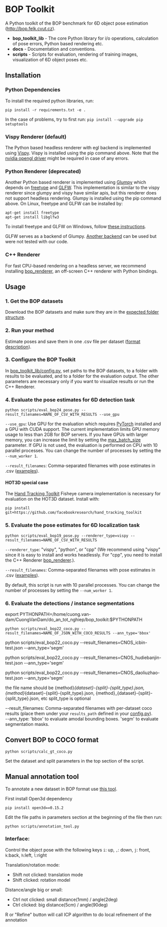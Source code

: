 # BOP Toolkit

A Python toolkit of the BOP benchmark for 6D object pose estimation
(http://bop.felk.cvut.cz).

- **bop_toolkit_lib** - The core Python library for i/o operations, calculation
  of pose errors, Python based rendering etc.
- **docs** - Documentation and conventions.
- **scripts** - Scripts for evaluation, rendering of training images,
  visualization of 6D object poses etc.

## Installation

### Python Dependencies

To install the required python libraries, run:
```
pip install -r requirements.txt -e .
```

In the case of problems, try to first run: ```pip install --upgrade pip setuptools```

### Vispy Renderer (default)

The Python based headless renderer with egl backend is implemented using [Vispy](https://github.com/vispy/vispy).
Vispy is installed using the pip command above.
Note that the [nvidia opengl driver](https://developer.nvidia.com/opengl-driver) might be required in case of any errors.

### Python Renderer (deprecated)

Another Python based renderer is implemented using
[Glumpy](https://glumpy.github.io/) which depends on
[freetype](https://www.freetype.org/) and [GLFW](https://www.glfw.org/).
This implementation is similar to the vispy renderer since glumpy and vispy have similar apis,
but this renderer does not support headless rendering.
Glumpy is installed using the pip command above. On Linux, freetype and GLFW can
be installed by:

```
apt-get install freetype
apt-get install libglfw3
```

To install freetype and GLFW on Windows, follow [these instructions](https://glumpy.readthedocs.io/en/latest/installation.html#step-by-step-install-for-x64-bit-windows-7-8-and-10).

GLFW serves as a backend of Glumpy. [Another backend](https://glumpy.readthedocs.io/en/latest/api/app-backends.html)
can be used but were not tested with our code.

### C++ Renderer

For fast CPU-based rendering on a headless server, we recommend installing [bop_renderer](https://github.com/thodan/bop_renderer),
an off-screen C++ renderer with Python bindings.

## Usage

### 1. Get the BOP datasets

Download the BOP datasets and make sure they are in the [expected folder structure](https://bop.felk.cvut.cz/datasets/).

### 2. Run your method

Estimate poses and save them in one .csv file per dataset ([format description](https://bop.felk.cvut.cz/challenges/bop-challenge-2020/#howtoparticipate)).

### 3. Configure the BOP Toolkit

In [bop_toolkit_lib/config.py](https://github.com/thodan/bop_toolkit/blob/master/bop_toolkit_lib/config.py), set paths to the BOP datasets, to a folder with results to be evaluated, and to a folder for the evaluation output. The other parameters are necessary only if you want to visualize results or run the C++ Renderer.

### 4. Evaluate the pose estimates for 6D detection task
```
python scripts/eval_bop24_pose.py --result_filenames=NAME_OF_CSV_WITH_RESULTS --use_gpu
```
`--use_gpu`: Use GPU for the evaluation which requires [PyTorch]() installed and a GPU with CUDA support. The current implementation limits GPU memory usage to less than 2GB for BOP servers. If you have GPUs with larger memory, you can increase the limit by setting the [max_batch_size](https://github.com/thodan/bop_toolkit/blob/master/bop_toolkit_lib/pose_error_gpu.py#L9) parameter. If GPU is not used, the evaluation is performed on CPU with 10 parallel processes. You can change the number of processes by setting the `--num_worker 1`.

`--result_filenames`: Comma-separated filenames with pose estimates in .csv ([examples](https://bop.felk.cvut.cz/media/data/bop_sample_results/bop_challenge_2019_sample_results.zip)).

#### HOT3D special case
The [Hand Tracking Toolkit](https://github.com/facebookresearch/hand_tracking_toolkit) Fisheye camera implementation is necessary for evaluation on the HOT3D dataset. Install with:  

`pip install git+https://github.com/facebookresearch/hand_tracking_toolkit`

### 5. Evaluate the pose estimates for 6D localization task
```
python scripts/eval_bop19_pose.py --renderer_type=vispy --result_filenames=NAME_OF_CSV_WITH_RESULTS
```
`--renderer_type`: "vispy", "python", or "cpp" (We recommend using "vispy" since it is easy to install and works headlessly. For "cpp", you need to install the C++ Renderer [bop_renderer](https://github.com/thodan/bop_renderer).).

`--result_filenames`: Comma-separated filenames with pose estimates in .csv ([examples](https://bop.felk.cvut.cz/media/data/bop_sample_results/bop_challenge_2019_sample_results.zip)).

By default, this script is run with 10 parallel processes. You can change the number of processes by setting the `--num_worker 1`.

### 6. Evaluate the detections / instance segmentations

export PYTHONPATH=/home/cuong.van-dam/CuongVanDam/do_an_tot_nghiep/bop_toolkit:$PYTHONPATH

```
python scripts/eval_bop22_coco.py --result_filenames=NAME_OF_JSON_WITH_COCO_RESULTS --ann_type='bbox'
```
python scripts/eval_bop22_coco.py --result_filenames=CNOS_icbin-test.json --ann_type='segm'

python scripts/eval_bop22_coco.py --result_filenames=CNOS_hudiebanjin-test.json --ann_type='segm'

python scripts/eval_bop22_coco.py --result_filenames=CNOS_daoliuzhao-test.json --ann_type='segm'

the file name should be 
{method}_{dataset}-{split}-{split_type}.json, {method}_{dataset}-{split}-{split_type}.json, {method}_{dataset}-{split}-{split_type}.json, etc
  split_type is optional

--result_filenames: Comma-separated filenames with per-dataset coco results (place them under your `results_path` defined in your [config.py](bop_toolkit_lib/config.py)).  
--ann_type: 'bbox' to evaluate amodal bounding boxes. 'segm' to evaluate segmentation masks.

## Convert BOP to COCO format

```
python scripts/calc_gt_coco.py
```

Set the dataset and split parameters in the top section of the script.

## Manual annotation tool

To annotate a new dataset in BOP format use [this tool](./scripts/annotation_tool.py).

First install Open3d dependency

```
pip install open3d==0.15.2
```

Edit the file paths in parameters section at the beginning of the file then run:

```
python scripts/annotation_tool.py
```

### Interface:

Control the object pose with the following keys
`i`: up, `,`: down, `j`: front, `k`:back, `h`:left, `l`:right

Translation/rotation mode:
- Shift not clicked: translation mode
- Shift clicked: rotation model

Distance/angle big or small:
- Ctrl not clicked: small distance(1mm) / angle(2deg)
- Ctrl clicked: big distance(5cm) / angle(90deg)

R or "Refine" button will call ICP algorithm to do local refinement of the annotation
